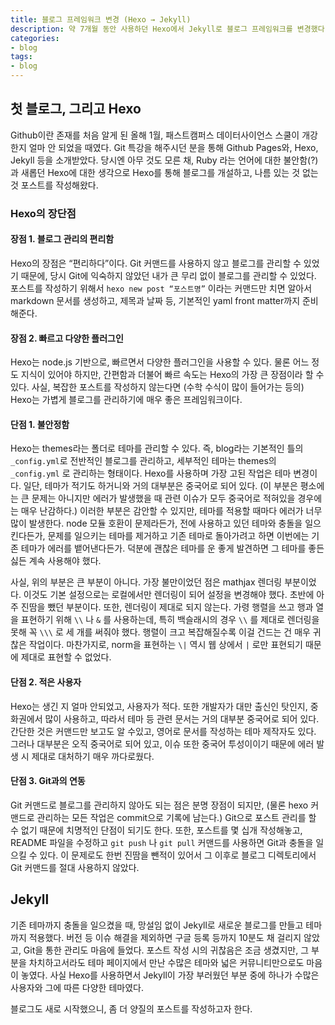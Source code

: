 ```yaml
---
title: 블로그 프레임워크 변경 (Hexo → Jekyll)
description: 약 7개월 동안 사용하던 Hexo에서 Jekyll로 블로그 프레임워크를 변경했다. Hexo를 사용하면서 느꼈던 장/단점과 Jekyll의 첫인상을 간단하게 이야기합니다.
categories:
- blog
tags:
- blog
---
```


## 첫 블로그, 그리고 Hexo

Github이란 존재를 처음 알게 된 올해 1월, 패스트캠퍼스 데이터사이언스 스쿨이 개강한지 얼마 안 되었을 때였다. Git 특강을 해주시던 분을 통해 Github Pages와, Hexo, Jekyll 등을 소개받았다. 당시엔 아무 것도 모른 채, Ruby 라는 언어에 대한 불안함(?)과 새롭던 Hexo에 대한 생각으로 Hexo를 통해 블로그를 개설하고, 나름 있는 것 없는 것 포스트를 작성해왔다.



### Hexo의 장단점

#### 장점 1. 블로그 관리의 편리함

Hexo의 장점은 “편리하다”이다. Git 커맨드를 사용하지 않고 블로그를 관리할 수 있었기 때문에, 당시 Git에 익숙하지 않았던 내가 큰 무리 없이 블로그를 관리할 수 있었다. 포스트를 작성하기 위해서 `hexo new post “포스트명”` 이라는 커맨드만 치면 알아서 markdown 문서를 생성하고, 제목과 날짜 등, 기본적인 yaml front matter까지 준비해준다.



#### 장점 2. 빠르고 다양한 플러그인

Hexo는 node.js 기반으로, 빠르면서 다양한 플러그인을 사용할 수 있다. 물론 어느 정도 지식이 있어야 하지만, 간편함과 더불어 빠르 속도는 Hexo의 가장 큰 장점이라 할 수 있다. 사실, 복잡한 포스트를 작성하지 않는다면 (수학 수식이 많이 들어가는 등의) Hexo는 가볍게 블로그를 관리하기에 매우 좋은 프레임워크이다.



#### 단점 1. 불안정함 

Hexo는 themes라는 폴더로 테마를 관리할 수 있다. 즉, blog라는 기본적인 틀의 `_config.yml`로 전반적인 블로그를 관리하고, 세부적인 테마는 themes의 `_config.yml` 로 관리하는 형태이다. Hexo를 사용하며 가장 고된 작업은 테마 변경이다. 일단, 테마가 적기도 하거니와 거의 대부분은 중국어로 되어 있다. (이 부분은 평소에는 큰 문제는 아니지만 에러가 발생했을 때 관련 이슈가 모두 중국어로 적혀있을 경우에는 매우 난감하다.) 이러한 부분은 감안할 수 있지만, 테마를 적용할 때마다 에러가 너무 많이 발생한다. node 모듈 호환이 문제라든가, 전에 사용하고 있던 테마와 충돌을 일으킨다든가, 문제를 일으키는 테마를 제거하고 기존 테마로 돌아가려고 하면 이번에는 기존 테마가 에러를 뱉어낸다든가. 덕분에 괜찮은 테마를 운 좋게 발견하면 그 테마를 좋든 싫든 계속 사용해야 했다.



사실, 위의 부분은 큰 부분이 아니다. 가장 불만이었던 점은 mathjax 렌더링 부분이었다. 이것도 기본 설정으로는 로컬에서만 렌더링이 되어 설정을 변경해야 했다. 초반에 아주 진땀을 뺐던 부분이다. 또한, 렌더링이 제대로 되지 않는다. 가령 행렬을 쓰고 행과 열을 표현하기 위해 `\\` 나 `&` 를 사용하는데, 특히 백슬래시의 경우 `\\` 를 제대로 렌더링을 못해 꼭 `\\\` 로 세 개를 써줘야 했다. 행렬이 크고 복잡해질수록 이걸 건드는 건 매우 귀찮은 작업이다. 마찬가지로, norm을 표현하는 `\|`  역시 웹 상에서 `|` 로만 표현되기 때문에 제대로 표현할 수 없었다. 



#### 단점 2. 적은 사용자

Hexo는 생긴 지 얼마 안되었고, 사용자가 적다. 또한 개발자가 대만 출신인 탓인지, 중화권에서 많이 사용하고, 따라서 테마 등 관련 문서는 거의 대부분 중국어로 되어 있다. 간단한 것은 커맨드만 보고도 알 수있고, 영어로 문서를 작성하는 테마 제작자도 있다. 그러나 대부분은 오직 중국어로 되어 있고, 이슈 또한 중국어 투성이이기 때문에 에러 발생 시 제대로 대처하기 매우 까다로웠다.



#### 단점 3. Git과의 연동

Git 커맨드로 블로그를 관리하지 않아도 되는 점은 분명 장점이 되지만, (물론 hexo 커맨드로 관리하는 모든 작업은 commit으로 기록에 남는다.) Git으로 포스트 관리를 할 수 없기 때문에 치명적인 단점이 되기도 한다. 또한, 포스트를 몇 십개 작성해놓고, README 파일을 수정하고 `git push` 나 `git pull` 커맨드를 사용하면 Git과 충돌을 일으킬 수 있다. 이 문제로도 한번 진땀을 뺀적이 있어서 그 이후로 블로그 디렉토리에서 Git 커맨드를 절대 사용하지 않았다.



## Jekyll

기존 테마까지 충돌을 일으켰을 때, 망설임 없이 Jekyll로 새로운 블로그를 만들고 테마까지 적용했다. 버전 등 이슈 해결을 제외하면 구글 등록 등까지 10분도 채 걸리지 않았고, Git을 통한 관리도 마음에 들었다. 포스트 작성 시의 귀찮음은 조금 생겼지만, 그 부분을 차치하고서라도 테마 페이지에서 만난 수많은 테마와 넓은 커뮤니티만으로도 마음이 놓였다. 사실 Hexo를 사용하면서 Jekyll이 가장 부러웠던 부분 중에 하나가 수많은 사용자와 그에 따른 다양한 테마였다.



블로그도 새로 시작했으니, 좀 더 양질의 포스트를 작성하고자 한다.